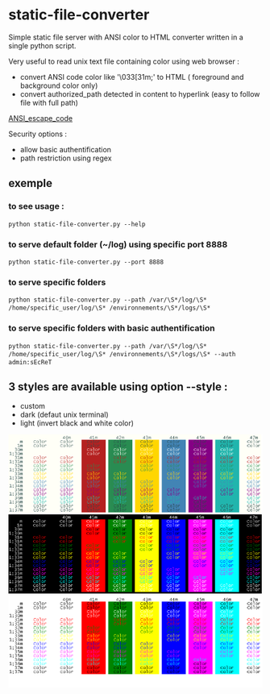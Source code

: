 # static-file-converter
Simple static file server with ANSI color to HTML converter written in a single python script.

Very useful to read unix text file containing color using web browser :
 - convert ANSI code color like '\033[31m;' to HTML ( foreground and background color only)
 - convert authorized_path detected in content to hyperlink (easy to follow file with full path)
 
 [ANSI_escape_code](https://en.wikipedia.org/wiki/ANSI_escape_code#Colors)
 
Security options :
 - allow basic authentification
 - path restriction using regex 
 
 ## exemple
 
 ### to see usage :
 ``` 
 python static-file-converter.py --help
 ``` 
 
 ### to serve default folder (~/log) using specific port 8888
 ``` 
 python static-file-converter.py --port 8888
 ``` 
 
 ### to serve specific folders
 ``` 
 python static-file-converter.py --path /var/\S*/log/\S* /home/specific_user/log/\S* /environnements/\S*/logs/\S*
 ``` 
  
 ### to serve specific folders with basic authentification
 ``` 
 python static-file-converter.py --path /var/\S*/log/\S* /home/specific_user/log/\S* /environnements/\S*/logs/\S* --auth admin:sEcReT
  ``` 
 
 ## 3 styles are available using option --style : 
 - custom
 - dark (defaut unix terminal)
 - light (invert black and white color)

![alt tag](https://github.com/indentfree/static-file-converter/blob/master/expected_ansi_html.png)


